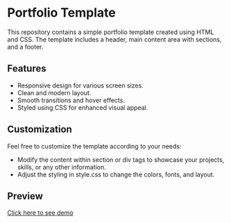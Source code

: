 # Portfolio Template

This repository contains a simple portfolio template created using HTML and CSS. The template includes a header, main content area with sections, and a footer.

## Features

- Responsive design for various screen sizes.
- Clean and modern layout.
- Smooth transitions and hover effects.
- Styled using CSS for enhanced visual appeal.

## Customization
Feel free to customize the template according to your needs:

- Modify the content within section or div tags to showcase your projects, skills, or any other information.
- Adjust the styling in style.css to change the colors, fonts, and layout.

## Preview
[Click here to see demo](https://tayl-amber.github.io/WebMiniProjects/Portfolio)








